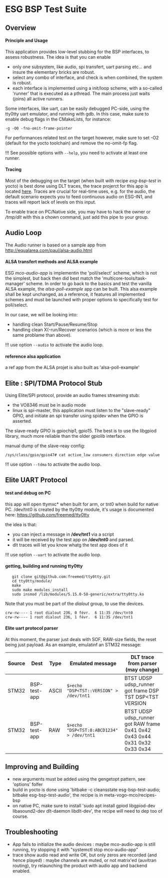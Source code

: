 ESG BSP Test Suite
==================

## Overview
#### Principle and Usage

This application provides low-level stubbing for the BSP interfaces, to assess robustness.
The idea is that you can enable
* only one subsystem, like audio, spi transfert, uart parsing etc... and insure the elementary bricks are robust.
* select any combo of interface, and check is when combined, the system is robust.
* each interface is implemented using a init/loop scheme, with a so-called 'runner' that is executed as a pthread. The main process just waits (joins) all active runners.

Some interfaces, like uart, can be easily debugged PC-side, using the tty0tty uart emulator, and running with gdb. In this case, make sure to enable debug flags in the CMakeLists, for instance:
```
-g -O0 -fno-omit-frame-pointer
```

For performances related test on the target however, make sure to set -O2 (default for the yocto toolchain) and remove the no-omit-fp flag.

!!! See possible options with `--help`, you need to activate at least one runner.

#### Tracing
Most of the debugging on the target (when built with recipe _esg-bsp-test_ in yocto) is best done using DLT traces, the trace projerct for this app is located [here](https://github.com/VogoVokkero/dlt-client/blob/develop/resources/A8375/btst.dlp).
Traces are crucial for real-time uses, e.g. for the audio, the default scenario expects you to feed continuous audio on ESG-IN1, and traces will report lack of levels on this input.

To enable trace on PC/Native side, you may have to hack the owner or _/tmp/dlt_ with this a chown command, just add this pipe to your group.  

## Audio Loop

The Audio runner is based on a sample app from http://equalarea.com/paul/alsa-audio.html

#### ALSA transfert methods and ALSA example

ESG _mco-audio-app_ is implementin the 'poll/select' scheme, which is not the simplest, but back then did best match the 'multicore-tools/task-manager' scheme.
In order to go back to the basics and test the vanilla ALSA example, the _alsa-poll-example_ app can be built.
This alsa example shall be kept unchanged, as a reference, it features all implemented schemes and must be launched with proper options to specifically test for poll/select.

In our case, we will be looking into:
- handling clean Start/Pause/Resume/Stop
- handling clean X(-run/Recover scenarios (which is more or less the same problame than above).

!!! use option `--audio` to activate the audio loop.

#### reference alsa application

a ref app from the ALSA projet is also built as 'alsa-poll-example'

## Elite : SPI/TDMA Protocol Stub

Using Elite/SPI protocol, provide an audio frames streaming stub: 
* the VO8346 must be in audio mode
* linux is spi-master, this application must listen to the "slave-ready" GPIO, and initiate an spi transfer using spidev when the GPIO is asserted.

The slave-ready GPIO is gpiochip1, gpio15.
The best is to use the libgpiod library, much more reliable than the older gpiolib interface.

manual dump of the slave-reay config:
```
/sys/class/gpio/gpio47# cat active_low consumers direction edge value
```

!!! use option `--tdma` to activate the audio loop.

## Elite UART Protocol

#### test and debug on PC

this app will open ttymxc* when built for arm, or tnt0 when build for native PC.
/dev/tnt0 is created by the tty0tty module, it's usage is documented here: https://github.com/freemed/tty0tty

the idea is that:
* you can inject a message in __/dev/tnt1__ via a script
* it will be received by the test app on __/dev/tnt0__ and parsed.
* dlt traces will let you know whatg the test app does of it

!!! use option `--uart` to activate the audio loop.

#### getting, building and running tty0tty

```
   git clone git@github.com:freemed/tty0tty.git
   cd tty0tty/module/
   make
   sudo make modules_install
   sudo insmod /lib/modules/5.15.0-58-generic/extra/tty0tty.ko
```

Note that you must be part of the _dialout_ group, to use the devices.

```
crw-rw---- 1 root dialout 236, 0 févr.  6 11:35 /dev/tnt0
crw-rw---- 1 root dialout 236, 1 févr.  6 11:35 /dev/tnt1
```

#### Elite uart protocol parser

At this moment, the parser just deals with SOF, RAW-size fields, the reset being just payload.
As an example, emulatinf an STM32 message: 


| Source   |  Dest  | Type  | Emulated message  | DLT trace from parser (may change)  |
|---|---|---|---|---|
| STM32   |  BSP-test-app  | ASCII  | `$>echo "DSP<TST::VERSION" > /dev/tnt1` | BTST UDSP udsp_runner got frame DSP TST DSP<TST VERSION |
| STM32  | BSP-test-app  | RAW  | `$>echo "DSP<TST:8:ABCD1234" > /dev/tnt1`  | BTST UDSP udsp_runner got RAW frame 0x41 0x42 0x43 0x44 0x31 0x32 0x33 0x34  |

## Improving and Building

* new arguments must be added using the gengetopt pattern, see 'options' folfer
* build in yocto is done using 'bitbake -c cleansstate esg-bsp-test-audio; bitbake esg-bsp-test-audio', the recipe is in meta-vogo-mco/recipes-bsp
* on native PC, make sure to install 'sudo apt install gpiod libgpiod-dev libasound2-dev dlt-daemon libdlt-dev', the recipe will need to dep too of course.


## Troubleshooting

* App fails to initialize the audio devices : maybe mco-audio-app is still running, try stopping it with "systemctl stop mco-audio-app"
* trace show audio read and write OK, but only zeros are recorded (and hence played) : maybe channels are muted, or not matrix'ed (auvitran routing), try relaunching the product with audio app and backend enabled.

